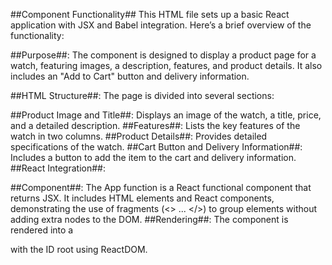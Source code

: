 ##Component Functionality##
This HTML file sets up a basic React application with JSX and Babel integration. Here’s a brief overview of the functionality:

##Purpose##: The component is designed to display a product page for a watch, featuring images, a description, features, and product details. It also includes an "Add to Cart" button and delivery information.

##HTML Structure##: The page is divided into several sections:

##Product Image and Title##: Displays an image of the watch, a title, price, and a detailed description.
##Features##: Lists the key features of the watch in two columns.
##Product Details##: Provides detailed specifications of the watch.
##Cart Button and Delivery Information##: Includes a button to add the item to the cart and delivery information.
##React Integration##:

##Component##: The App function is a React functional component that returns JSX. It includes HTML elements and React components, demonstrating the use of fragments (<> ... </>) to group elements without adding extra nodes to the DOM.
##Rendering##: The component is rendered into a <div> with the ID root using ReactDOM.
